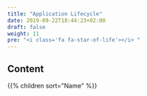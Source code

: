 ```yaml
---
title: "Application Lifecycle"
date: 2019-09-22T18:44:23+02:00
draft: false
weight: 11
pre: "<i class='fa fa-star-of-life'></i> "
---
```


## Content

{{% children sort="Name" %}}
